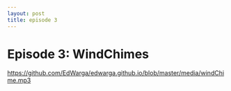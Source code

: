 ```yaml
---
layout: post
title: episode 3
---
```


# Episode 3: WindChimes
https://github.com/EdWarga/edwarga.github.io/blob/master/media/windChime.mp3
